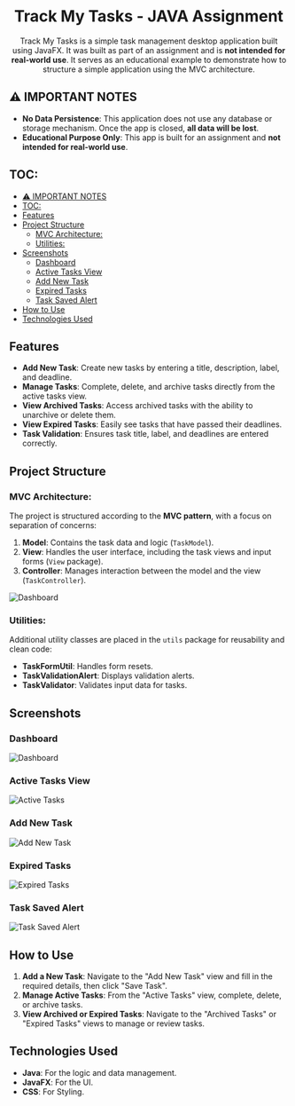 <div align="center">

<h1 style="border-bottom: none;">Track My Tasks - JAVA Assignment</h1>

Track My Tasks is a simple task management desktop application built using JavaFX. It was built as part of an assignment and is **not intended for real-world use**. It serves as an educational example to demonstrate how to structure a simple application using the MVC architecture.

</div>

## ⚠️ IMPORTANT NOTES

- **No Data Persistence**: This application does not use any database or storage mechanism. Once the app is closed, **all data will be lost**.
- **Educational Purpose Only**: This app is built for an assignment and **not intended for real-world use**.

## TOC:

- [⚠️ IMPORTANT NOTES](#️-important-notes)
- [TOC:](#toc)
- [Features](#features)
- [Project Structure](#project-structure)
  - [MVC Architecture:](#mvc-architecture)
  - [Utilities:](#utilities)
- [Screenshots](#screenshots)
  - [Dashboard](#dashboard)
  - [Active Tasks View](#active-tasks-view)
  - [Add New Task](#add-new-task)
  - [Expired Tasks](#expired-tasks)
  - [Task Saved Alert](#task-saved-alert)
- [How to Use](#how-to-use)
- [Technologies Used](#technologies-used)


## Features

- **Add New Task**: Create new tasks by entering a title, description, label, and deadline.
- **Manage Tasks**: Complete, delete, and archive tasks directly from the active tasks view.
- **View Archived Tasks**: Access archived tasks with the ability to unarchive or delete them.
- **View Expired Tasks**: Easily see tasks that have passed their deadlines.
- **Task Validation**: Ensures task title, label, and deadlines are entered correctly.

## Project Structure

### MVC Architecture:

The project is structured according to the **MVC pattern**, with a focus on separation of concerns:
1. **Model**: Contains the task data and logic (`TaskModel`).
2. **View**: Handles the user interface, including the task views and input forms (`View` package).
3. **Controller**: Manages interaction between the model and the view (`TaskController`).

![Dashboard](./assets/mvc-flowchart.png)

### Utilities:

Additional utility classes are placed in the `utils` package for reusability and clean code:
- **TaskFormUtil**: Handles form resets.
- **TaskValidationAlert**: Displays validation alerts.
- **TaskValidator**: Validates input data for tasks.

## Screenshots

### Dashboard

![Dashboard](./assets/dashboard.png)

### Active Tasks View

![Active Tasks](./assets/active-tasks-view.png)

### Add New Task

![Add New Task](./assets/add-new-task-view.png)

### Expired Tasks

![Expired Tasks](./assets/expired-tasks-view.png)

### Task Saved Alert

![Task Saved Alert](./assets/task-saved-alert.png)

## How to Use

1. **Add a New Task**: Navigate to the "Add New Task" view and fill in the required details, then click "Save Task".
2. **Manage Active Tasks**: From the "Active Tasks" view, complete, delete, or archive tasks.
3. **View Archived or Expired Tasks**: Navigate to the "Archived Tasks" or "Expired Tasks" views to manage or review tasks.

## Technologies Used

- **Java**: For the logic and data management.
- **JavaFX**: For the UI.
- **CSS**: For Styling.
